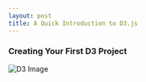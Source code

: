 ```yaml
---
layout: post
title: A Quick Introduction to D3.js
---
```


<h3>Creating Your First D3 Project</h3>

![D3 Image](https://github.com/strongdan/blog/posts/D3screenshot.png)
